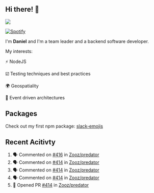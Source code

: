 ## Hi there! 👋

<p>
  <img src="https://github-readme-stats.vercel.app/api?username=syncush&theme=tokyonight">
</p>

[![Spotify](https://novatorem-rust.vercel.app/api/spotify)](https://open.spotify.com/user/syncush)

I'm **Daniel** and I'm a team leader and a backend software developer.

My interests:

⚡ NodeJS

☑️ Testing techniques and best practices

🌍 Geospatiality

🧠 Event driven architectures

## Packages
Check out my first npm package: [slack-emojis](https://www.npmjs.com/package/slack-emojis)

## Recent Acitivty
<!--START_SECTION:activity-->
1. 🗣 Commented on [#416](https://github.com/Zooz/predator/issues/416) in [Zooz/predator](https://github.com/Zooz/predator)
2. 🗣 Commented on [#414](https://github.com/Zooz/predator/issues/414) in [Zooz/predator](https://github.com/Zooz/predator)
3. 🗣 Commented on [#414](https://github.com/Zooz/predator/issues/414) in [Zooz/predator](https://github.com/Zooz/predator)
4. 🗣 Commented on [#414](https://github.com/Zooz/predator/issues/414) in [Zooz/predator](https://github.com/Zooz/predator)
5. 💪 Opened PR [#414](https://github.com/Zooz/predator/pull/414) in [Zooz/predator](https://github.com/Zooz/predator)
<!--END_SECTION:activity-->
